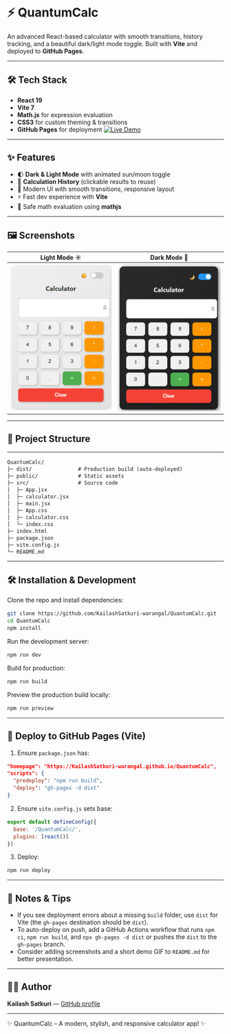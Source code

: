 # ⚡ QuantumCalc

An advanced React-based calculator with smooth transitions, history tracking, and a beautiful dark/light mode toggle. Built with **Vite** and deployed to **GitHub Pages**.

---
## 🛠️ Tech Stack
- **React 19**
- **Vite 7**
- **Math.js** for expression evaluation
- **CSS3** for custom theming & transitions
- **GitHub Pages** for deployment
[![Live Demo](https://img.shields.io/badge/Live%20Demo-QuantumCalc-blue?style=for-the-badge)](https://KailashSatkuri-warangal.github.io/QuantumCalc/)


---

## ✨ Features

- 🌓 **Dark & Light Mode** with animated sun/moon toggle
- 📜 **Calculation History** (clickable results to reuse)
- 🎨 Modern UI with smooth transitions, responsive layout
- ⚡ Fast dev experience with **Vite**
- 🧮 Safe math evaluation using **mathjs**

---
## 🖼️ Screenshots
| Light Mode ☀️ | Dark Mode 🌙 |
|------------|-----------|
| ![Light Mode](public/light.png) | ![Dark Mode](public/dark.png) |
---
## 📂 Project Structure
---
```
QuantumCalc/
├─ dist/               # Production build (auto-deployed)
├─ public/             # Static assets
├─ src/                # Source code
│  ├─ App.jsx
│  ├─ calculator.jsx
│  ├─ main.jsx
│  ├─ App.css
│  ├─ calculator.css
│  └─ index.css
├─ index.html
├─ package.json
├─ vite.config.js
└─ README.md
```

---

## 🛠️ Installation & Development

Clone the repo and install dependencies:

```bash
git clone https://github.com/KailashSatkuri-warangal/QuantumCalc.git
cd QuantumCalc
npm install
```

Run the development server:

```bash
npm run dev
```

Build for production:

```bash
npm run build
```

Preview the production build locally:

```bash
npm run preview
```

---

## 🚀 Deploy to GitHub Pages (Vite)

1. Ensure `package.json` has:

```json
"homepage": "https://KailashSatkuri-warangal.github.io/QuantumCalc",
"scripts": {
  "predeploy": "npm run build",
  "deploy": "gh-pages -d dist"
}
```

2. Ensure `vite.config.js` sets base:

```js
export default defineConfig({
  base: '/QuantumCalc/',
  plugins: [react()]
})
```

3. Deploy:

```bash
npm run deploy
```

---

## 🧩 Notes & Tips

- If you see deployment errors about a missing `build` folder, use `dist` for Vite (the `gh-pages` destination should be `dist`).
- To auto-deploy on push, add a GitHub Actions workflow that runs `npm ci`, `npm run build`, and `npx gh-pages -d dist` or pushes the `dist` to the `gh-pages` branch.
- Consider adding screenshots and a short demo GIF to `README.md` for better presentation.

---

## 👨‍💻 Author

**Kailash Satkuri** — [GitHub profile](https://github.com/KailashSatkuri-warangal)

---

✨ QuantumCalc – A modern, stylish, and responsive calculator app! ✨